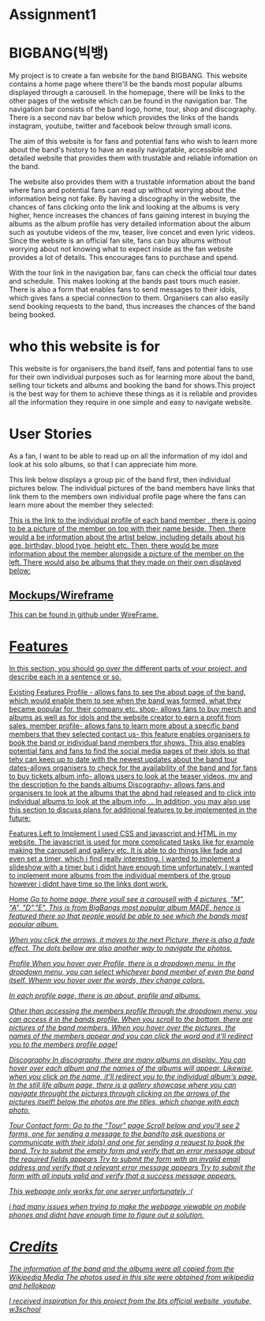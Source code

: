 # Assignment1

<h1>BIGBANG(빅뱅)</h1>

<p>My project is to create a fan website for the band BIGBANG. This website contains a home page where there'll be the bands most popular albums displayed through a carousell. In the homepage, there will be links to the other pages of the website which can be found in the navigation bar. The navigation bar consists of the band logo, home, tour, shop and discography. There is a second nav bar below which provides the links of the bands instagram, youtube, twitter and facebook below through small icons.</p>

<p>The aim of this website is for fans and potential fans who wish to learn more about the band's history to have an easily navigatable, accessible and detailed website that provides them with trustable and reliable infomation on the band.</p>

<p>The website also provides them with a trustable information about the band where fans and potential fans can read up without worrying about the information being not fake. By having a discography in the website, the chances of fans clicking onto the link and looking at the albums is very higher, hence increases the chances of fans gaining interest in buying the albums as the album profile has very detailed information about the album such as youtube videos of the mv, teaser, live concet and even lyric videos. Since the website is an official fan site, fans can buy albums without worrying about not knowing what to expect inside as the fan website provides a lot of details. This encourages fans to purchase and spend.</p>

<p>With the tour link in the navigation bar, fans can check the official tour dates and schedule. This makes looking at the bands past tours much easier. There is also a form that enables fans to send messages to their idols, which gives fans a special connection to them. Organisers can also easily send booking requests to the band, thus increases the chances of the band being booked.</p>

<h1>who this website is for</h1>

<p>This website is for organisers,the band itself, fans and potential fans to use for their own individual purposes such as for learning more about the band, selling tour tickets and albums and booking the band for shows.This project is the best way for them to achieve these things as it is reliable and provides all the information they require in one simple and easy to navigate website. </p>

<h1>User Stories</h1>

<p>As a fan, I want to be able to read up on all the information of my idol and look at his solo albums, so that I can appreciate him more.</p>

<p>This link below displays a group pic of the band first, then individual pictures below. The individual pictures of the band members have links that link them to the members own individual profile page where the fans can learn more about the member they selected: </p>
<a href="profile.html">

<p>This is the link to the individual profile of each band member , there is going to be a picture of the member on top with their name beside. Then, there would a be information about the artist below, including details about his age, birthday, blood type, height etc. Then, there would be more information about the member alongside a picture of the member on the left. There would also be albums that they made on their own displayed below: </p>
<a href="Top.html">
<a href="seungri.html">
<a href="dragon.html">
<a href="tae.html">
<a href="dae.html">

<h2>Mockups/Wireframe</h2>
This can be found in github under WireFrame.

<h1>Features</h1>
<p>
In this section, you should go over the different parts of your project, and describe each in a sentence or so.

Existing Features
Profile - allows fans to see the about page of the band, which would enable them to see when the band was formed, what they became popular for, their company etc.
shop- allows fans to buy merch and albums as well as for idols and the website creator to earn a profit from sales.
member profile- allows fans to learn more about a specific band members that they selected
contact us- this feature enables organisers to book the band or individual band members tfor shows. This also enables potential fans and fans to find the social media pages of their idols so that tehy can keep up to date with the newest updates about the band
tour dates-allows organisers to check for the availability of the band and for fans to buy tickets
album info- allows users to look at the teaser videos, mv and the description fo the bands albums
Discography- allows fans and organisers to look at the albums that the abnd had released and to click into individual albums to look at the album info
...
In addition, you may also use this section to discuss plans for additional features to be implemented in the future:

Features Left to Implement
I used CSS and javascript and HTML in my website. The javascript is used for more complicated tasks like for example making the carousell and gallery etc. It is able to do things like fade and even set a timer, which i find really interesting.
I wanted to implement a slideshow with a timer but i didnt have enough time unfortunately.
I wanted to inplement more albums from the individual members of the group however i didnt have time so the links dont work.

<p>
<em>Home<em>
Go to home page, there youll see a carousell with 4 pictures, "M", "A", "D","E". This is from BigBangs most popular album MADE, hence is featured there so that people would be able to see which the bands most popular album.

When you click the arrows, it moves to the next Picture, there is also a fade effect. The dots bellow are also another way to navigate the photos.

<em>Profile<em>
When you hover over Profile, there is a dropdown menu. In the dropdown menu, you can select whichever band member of even the band itself. Whenn you hover over the words, they change colors.

In each profile page, there is an about, profile and albums.

Other than accessing the members profile through the dropdown menu, you can access it in the bands profile. When you scroll to the bottom, there are pictures of the band members. When you hover over the pictures, the names of the members appear and you can click the word and it'll redirect you to the members profile page!

<em>Discography<em>
In discography, there are many albums on display. You can hover over each album and the names of the albums will appear. Likewise, when you click on the name, it'll redirect you to the individual album's page.
In the still life album page, there is a gallery showcase where you can navigate throught the pictures through clicking on the arrows of the pictures itself! below the photos are the titles, which change with each photo.

<em>Tour<em>
Contact form:
Go to the "Tour" page
Scroll below and you'll see 2 forms, one for sending a message to the band(to ask questions or communicate with their idols) and one for sending a request to book the band.
Try to submit the empty form and verify that an error message about the required fields appears
Try to submit the form with an invalid email address and verify that a relevant error message appears
Try to submit the form with all inputs valid and verify that a success message appears.

This webpage only works for one server unfortunately :(

i had many issues when trying to make the webpage viewable on mobile phones and didnt have enough time to figure out a solution.

<h1>Credits</h1>
The information of the band and the albums were all copied from the Wikipedia 
Media
The photos used in this site were obtained from wikipedia and hellokpop

I received inspiration for this project from the bts official website, youtube, w3school
